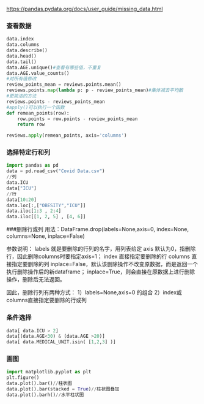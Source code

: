 https://pandas.pydata.org/docs/user_guide/missing_data.html
### 查看数据

```python
data.index
data.columns
data.describe()
data.head()
data.tail()
data.AGE.unique()#查看有哪些值，不重复
data.AGE.value_counts()
#对所有值修改
review_points_mean = reviews.points.mean()
reviews.points.map(lambda p: p - review_points_mean)#集体减去平均数
#更简洁的方法
reviews.points - reviews_points_mean
#apply()可以执行一个函数
def remean_points(row):
    row.points = row.points - review_points_mean
    return row

reviews.apply(remean_points, axis='columns')
```
### 选择特定行和列
```python
import pandas as pd
data = pd.read_csv("Covid Data.csv")
//列
data.ICU 
data["ICU"]
//行
data[10:20]
data.loc[:,["OBESITY","ICU"]]
data.iloc[1:3 , 2:4]
data.iloc[[1, 2, 5] , [4, 6]]

```
###删除行或列
用法：DataFrame.drop(labels=None,axis=0, index=None, columns=None, inplace=False)

参数说明：
labels 就是要删除的行列的名字，用列表给定
axis 默认为0，指删除行，因此删除columns时要指定axis=1；
index 直接指定要删除的行
columns 直接指定要删除的列
inplace=False，默认该删除操作不改变原数据，而是返回一个执行删除操作后的新dataframe；
inplace=True，则会直接在原数据上进行删除操作，删除后无法返回。

因此，删除行列有两种方式：
1）labels=None,axis=0 的组合
2）index或columns直接指定要删除的行或列

### 条件选择

```python
data[ data.ICU > 2]
data[(data.AGE<30) & (data.AGE >20)]
data[ data.MEDICAL_UNIT.isin( [1,2,3] )]
```

### 画图

```python
import matplotlib.pyplot as plt
plt.figure()
data.plot().bar()//柱状图
data.plot().bar(stacked = True)//柱状图叠加
data.plot().barh()//水平柱状图
